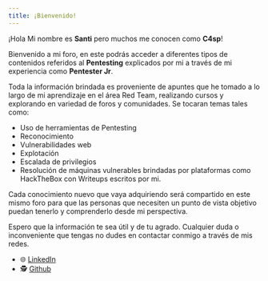 ```yaml
---
title: ¡Bienvenido!
---
```


¡Hola Mi nombre es **Santi** pero muchos me conocen como **C4sp**!

Bienvenido a mi foro, en este podrás acceder a diferentes tipos de contenidos referidos al **Pentesting** explicados por mi a través de mi experiencia como **Pentester Jr**.

Toda la información brindada es proveniente de apuntes que he tomado a lo largo de mi aprendizaje en el área Red Team, realizando cursos y explorando en variedad de foros y comunidades. Se tocaran temas tales como:

- Uso de herramientas de Pentesting
- Reconocimiento
- Vulnerabilidades web
- Explotación
- Escalada de privilegios
- Resolución de máquinas vulnerables brindadas por plataformas como HackTheBox con Writeups escritos por mi.

Cada conocimiento nuevo que vaya adquiriendo será compartido en este mismo foro para que las personas que necesiten un punto de vista objetivo puedan tenerlo y comprenderlo desde mi perspectiva.

Espero que la información te sea útil y de tu agrado. Cualquier duda o inconveniente que tengas no dudes en contactar conmigo a través de mis redes.

- 🌐 [LinkedIn](https://www.linkedin.com/in/santiago-pi%C3%B1eiro-camilletti/)
- 🕵️ [Github](https://github.com/C4spD)
